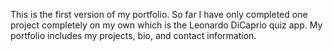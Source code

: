 This is the first version of my portfolio. So far I have only completed one 
project completely on my own which is the Leonardo DiCaprio quiz app. My portfolio
includes my projects, bio, and contact information.